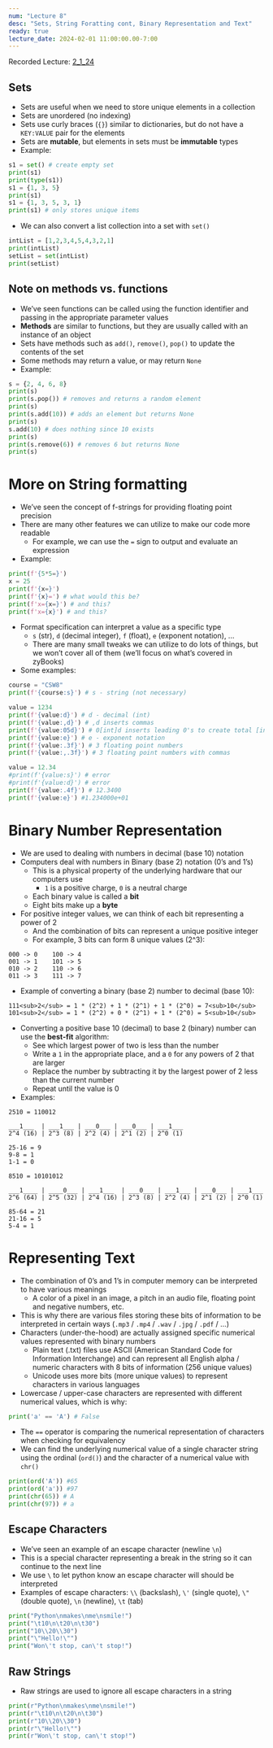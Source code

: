 ```yaml
---
num: "Lecture 8"
desc: "Sets, String Foratting cont, Binary Representation and Text"
ready: true
lecture_date: 2024-02-01 11:00:00.00-7:00
---
```


Recorded Lecture: [2_1_24](https://drive.google.com/file/d/10lJXHxA5xxkA5qTAb2WLsr9OQKn_Ygwl/view?usp=drive_link)

## Sets
* Sets are useful when we need to store unique elements in a collection
* Sets are unordered (no indexing)
* Sets use curly braces (`{}`) similar to dictionaries, but do not have a `KEY:VALUE` pair for the elements
* Sets are **mutable**, but elements in sets must be **immutable** types
* Example:

```python
s1 = set() # create empty set
print(s1)
print(type(s1))
s1 = {1, 3, 5}
print(s1)
s1 = {1, 3, 5, 3, 1}
print(s1) # only stores unique items
```

* We can also convert a list collection into a set with `set()`

```python
intList = [1,2,3,4,5,4,3,2,1]
print(intList)
setList = set(intList)
print(setList)
```

## Note on methods vs. functions
* We’ve seen functions can be called using the function identifier and passing in the appropriate parameter values
* **Methods** are similar to functions, but they are usually called with an instance of an object
* Sets have methods such as `add()`, `remove()`, `pop()` to update the contents of the set
* Some methods may return a value, or may return `None`
* Example:

```python
s = {2, 4, 6, 8}
print(s)
print(s.pop()) # removes and returns a random element
print(s)
print(s.add(10)) # adds an element but returns None
print(s)
s.add(10) # does nothing since 10 exists
print(s)
print(s.remove(6)) # removes 6 but returns None
print(s)
```

# More on String formatting

* We’ve seen the concept of f-strings for providing floating point precision
* There are many other features we can utilize to make our code more readable
	* For example, we can use the `=` sign to output and evaluate an expression
* Example:

```python
print(f'{5*5=}')
x = 25
print(f'{x=}')
print(f'{x}=') # what would this be?
print(f'x={x=}') # and this?
print(f'x={x}') # and this?
```

* Format specification can interpret a value as a specific type
	* `s` (str), `d` (decimal integer), `f` (float), `e` (exponent notation), ...
	* There are many small tweaks we can utilize to do lots of things, but we won’t cover all of them (we’ll focus on what’s covered in zyBooks)
* Some examples:

```python
course = "CSW8"
print(f'{course:s}') # s - string (not necessary)

value = 1234
print(f'{value:d}') # d - decimal (int)
print(f'{value:,d}') # ,d inserts commas
print(f'{value:05d}') # 0[int]d inserts leading 0's to create total [int] chars
print(f'{value:e}') # e - exponent notation
print(f'{value:.3f}') # 3 floating point numbers
print(f'{value:,.3f}') # 3 floating point numbers with commas

value = 12.34
#print(f'{value:s}') # error
#print(f'{value:d}') # error
print(f'{value:.4f}') # 12.3400
print(f'{value:e}') #1.234000e+01
```

# Binary Number Representation

* We are used to dealing with numbers in decimal (base 10) notation
* Computers deal with numbers in Binary (base 2) notation (0’s and 1’s)
	* This is a physical property of the underlying hardware that our computers use
		* `1` is a positive charge, `0` is a neutral charge
	* Each binary value is called a **bit**
	* Eight bits make up a **byte**
* For positive integer values, we can think of each bit representing a power of 2
	* And the combination of bits can represent a unique positive integer
	* For example, 3 bits can form 8 unique values (2^3):

```
000 -> 0	100 -> 4
001 -> 1	101 -> 5
010 -> 2	110 -> 6
011 -> 3	111 -> 7
```

* Example of converting a binary (base 2) number to decimal (base 10):

```
111<sub>2</sub> = 1 * (2^2) + 1 * (2^1) + 1 * (2^0) = 7<sub>10</sub>
101<sub>2</sub> = 1 * (2^2) + 0 * (2^1) + 1 * (2^0) = 5<sub>10</sub>
```

* Converting a positive base 10 (decimal) to base 2 (binary) number can use the **best-fit** algorithm:
	* See which largest power of two is less than the number
	* Write a `1` in the appropriate place, and a `0` for any powers of 2 that are larger
	* Replace the number by subtracting it by the largest power of 2 less than the current number
	* Repeat until the value is 0
* Examples:

```
2510 = 110012

___1___  | ___1___ | ___0___ | ___0___ | ___1___ 
2^4 (16) | 2^3 (8) | 2^2 (4) | 2^1 (2) | 2^0 (1)

25-16 = 9
9-8 = 1
1-1 = 0
```
```
8510 = 10101012

___1____ | ____0___ | ___1___  | ___0___ | ___1___ | ___0___ | ___1___ 
2^6 (64) | 2^5 (32) | 2^4 (16) | 2^3 (8) | 2^2 (4) | 2^1 (2) | 2^0 (1)

85-64 = 21
21-16 = 5
5-4 = 1
```

# Representing Text

* The combination of 0’s and 1’s in computer memory can be interpreted to have various meanings
	* A color of a pixel in an image, a pitch in an audio file, floating point and negative numbers, etc.
* This is why there are various files storing these bits of information to be interpreted in certain ways (`.mp3` / `.mp4` / `.wav` / `.jpg` / `.pdf` / ...)
* Characters (under-the-hood) are actually assigned specific numerical values represented with binary numbers
	* Plain text (.txt) files use ASCII (American Standard Code for Information Interchange) and can represent all English alpha / numeric characters with 8 bits of information (256 unique values)
	* Unicode uses more bits (more unique values) to represent characters in various languages
* Lowercase / upper-case characters are represented with different numerical values, which is why:

```python
print('a' == 'A') # False
```
* The `==` operator is comparing the numerical representation of characters when checking for equivalency
* We can find the underlying numerical value of a single character string using the ordinal (`ord()`) and the character of a numerical value with `chr()`

```python
print(ord('A')) #65
print(ord('a')) #97
print(chr(65)) # A
print(chr(97)) # a
```

## Escape Characters
* We’ve seen an example of an escape character (newline `\n`)
* This is a special character representing a break in the string so it can continue to the next line
* We use `\` to let python know an escape character will should be interpreted
* Examples of escape characters: `\\` (backslash), `\'` (single quote), `\"` (double quote), `\n` (newline), `\t` (tab)

```python
print("Python\nmakes\nme\nsmile!")
print("\t10\n\t20\n\t30")
print("10\\20\\30")
print("\"Hello!\"")
print("Won\'t stop, can\'t stop!")
```

## Raw Strings
* Raw strings are used to ignore all escape characters in a string

```python
print(r"Python\nmakes\nme\nsmile!")
print(r"\t10\n\t20\n\t30")
print(r"10\\20\\30")
print(r"\"Hello!\"")
print(r"Won\'t stop, can\'t stop!")
```

